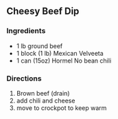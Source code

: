 ## Cheesy Beef Dip

### Ingredients
- 1 lb ground beef
- 1 block (1 lb) Mexican Velveeta
- 1 can (15oz) Hormel No bean chili

### Directions
1. Brown beef (drain)
1. add chili and cheese
1. move to crockpot to keep warm